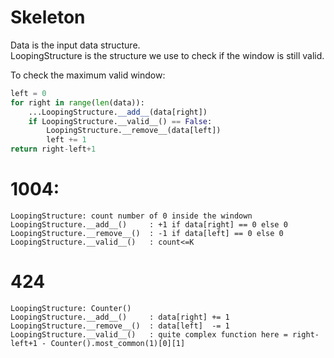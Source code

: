 # Skeleton

Data is the input data structure.    
LoopingStructure is the structure we use to check if the window is still valid.    

To check the maximum valid window:
```python
left = 0
for right in range(len(data)):
    ...LoopingStructure.__add__(data[right])
    if LoopingStructure.__valid__() == False:
        LoopingStructure.__remove__(data[left])
        left += 1
return right-left+1
```

# 1004:
```
LoopingStructure: count number of 0 inside the windown
LoopingStructure.__add__()     : +1 if data[right] == 0 else 0
LoopingStructure.__remove__()  : -1 if data[left] == 0 else 0
LoopingStructure.__valid__()   : count<=K 
```

# 424

```
LoopingStructure: Counter()
LoopingStructure.__add__()     : data[right] += 1
LoopingStructure.__remove__()  : data[left]  -= 1
LoopingStructure.__valid__()   : quite complex function here = right-left+1 - Counter().most_common(1)[0][1]
```
